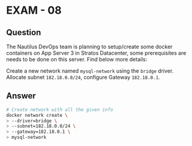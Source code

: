 # EXAM - 08

## Question

The Nautilus DevOps team is planning to setup/create some docker containers on App Server 3 in Stratos Datacenter, some prerequisites are needs to be done on this server. Find below more details:

Create a new network named `mysql-network` using the `bridge` driver. Allocate subnet `182.18.0.0/24`, configure Gateway `182.18.0.1`.

## Answer

```bash
# Create network with all the given info
docker network create \
> --driver=bridge \
> --subnet=182.18.0.0/24 \
> --gateway=182.18.0.1 \
> mysql-network
```